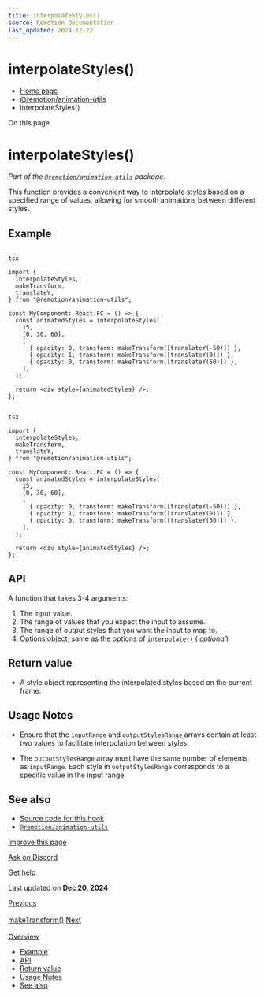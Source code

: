 ```yaml
---
title: interpolateStyles()
source: Remotion Documentation
last_updated: 2024-12-22
---
```


# interpolateStyles()

- [Home page](/)
- [@remotion/animation-utils](/docs/animation-utils/)
- interpolateStyles()

On this page

# interpolateStyles()

_Part of the [`@remotion/animation-utils`](/docs/animation-utils) package._

This function provides a convenient way to interpolate styles based on a specified range of values, allowing for smooth animations between different styles.

## Example [​](\#example "Direct link to Example")

```

tsx

import {
  interpolateStyles,
  makeTransform,
  translateY,
} from "@remotion/animation-utils";

const MyComponent: React.FC = () => {
  const animatedStyles = interpolateStyles(
    15,
    [0, 30, 60],
    [
      { opacity: 0, transform: makeTransform([translateY(-50)]) },
      { opacity: 1, transform: makeTransform([translateY(0)]) },
      { opacity: 0, transform: makeTransform([translateY(50)]) },
    ],
  );

  return <div style={animatedStyles} />;
};
```

```

tsx

import {
  interpolateStyles,
  makeTransform,
  translateY,
} from "@remotion/animation-utils";

const MyComponent: React.FC = () => {
  const animatedStyles = interpolateStyles(
    15,
    [0, 30, 60],
    [
      { opacity: 0, transform: makeTransform([translateY(-50)]) },
      { opacity: 1, transform: makeTransform([translateY(0)]) },
      { opacity: 0, transform: makeTransform([translateY(50)]) },
    ],
  );

  return <div style={animatedStyles} />;
};
```

## API [​](\#api "Direct link to API")

A function that takes 3-4 arguments:

1. The input value.
2. The range of values that you expect the input to assume.
3. The range of output styles that you want the input to map to.
4. Options object, same as the options of [`interpolate()`](/docs/interpolate#options) ( _optional_)

## Return value [​](\#return-value "Direct link to Return value")

- A style object representing the interpolated styles based on the current frame.

## Usage Notes [​](\#usage-notes "Direct link to Usage Notes")

- Ensure that the `inputRange` and `outputStylesRange` arrays contain at least two values to facilitate interpolation between styles.

- The `outputStylesRange` array must have the same number of elements as `inputRange`. Each style in `outputStylesRange` corresponds to a specific value in the input range.

## See also [​](\#see-also "Direct link to See also")

- [Source code for this hook](https://github.com/remotion-dev/remotion/blob/main/packages/animation-utils/src/transformation-helpers/interpolate-styles/index.tsx)
- [`@remotion/animation-utils`](/docs/animation-utils)

[Improve this page](https://github.com/remotion-dev/remotion/edit/main/packages/docs/docs/animation-utils/interpolate-styles.mdx)

[Ask on Discord](https://remotion.dev/discord)

[Get help](/docs/get-help)

Last updated on **Dec 20, 2024**

[Previous\
\
makeTransform()](/docs/animation-utils/make-transform) [Next\
\
Overview](/docs/animated-emoji/)

- [Example](#example)
- [API](#api)
- [Return value](#return-value)
- [Usage Notes](#usage-notes)
- [See also](#see-also)
